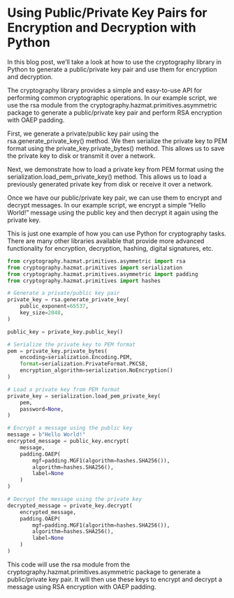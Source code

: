 # Using Public/Private Key Pairs for Encryption and Decryption with Python

In this blog post, we’ll take a look at how to use the cryptography library in Python to generate a public/private key pair and use them for encryption and decryption.

The cryptography library provides a simple and easy-to-use API for performing common cryptographic operations. In our example script, we use the rsa module from the cryptography.hazmat.primitives.asymmetric package to generate a public/private key pair and perform RSA encryption with OAEP padding.

First, we generate a private/public key pair using the rsa.generate_private_key() method. We then serialize the private key to PEM format using the private_key.private_bytes() method. This allows us to save the private key to disk or transmit it over a network.

Next, we demonstrate how to load a private key from PEM format using the serialization.load_pem_private_key() method. This allows us to load a previously generated private key from disk or receive it over a network.

Once we have our public/private key pair, we can use them to encrypt and decrypt messages. In our example script, we encrypt a simple “Hello World!” message using the public key and then decrypt it again using the private key.

This is just one example of how you can use Python for cryptography tasks. There are many other libraries available that provide more advanced functionality for encryption, decryption, hashing, digital signatures, etc.

```python
from cryptography.hazmat.primitives.asymmetric import rsa
from cryptography.hazmat.primitives import serialization
from cryptography.hazmat.primitives.asymmetric import padding
from cryptography.hazmat.primitives import hashes

# Generate a private/public key pair
private_key = rsa.generate_private_key(
    public_exponent=65537,
    key_size=2048,
)

public_key = private_key.public_key()

# Serialize the private key to PEM format
pem = private_key.private_bytes(
    encoding=serialization.Encoding.PEM,
    format=serialization.PrivateFormat.PKCS8,
    encryption_algorithm=serialization.NoEncryption()
)

# Load a private key from PEM format
private_key = serialization.load_pem_private_key(
    pem,
    password=None,
)

# Encrypt a message using the public key
message = b"Hello World!"
encrypted_message = public_key.encrypt(
    message,
    padding.OAEP(
        mgf=padding.MGF1(algorithm=hashes.SHA256()),
        algorithm=hashes.SHA256(),
        label=None
    )
)

# Decrypt the message using the private key
decrypted_message = private_key.decrypt(
    encrypted_message,
    padding.OAEP(
        mgf=padding.MGF1(algorithm=hashes.SHA256()),
        algorithm=hashes.SHA256(),
        label=None
    )
)
```
This code will use the rsa module from the cryptography.hazmat.primitives.asymmetric package to generate a public/private key pair. It will then use these keys to encrypt and decrypt a message using RSA encryption with OAEP padding.
